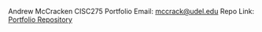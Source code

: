 Andrew McCracken CISC275 Portfolio Email: mccrack@udel.edu
Repo Link: [Portfolio Repository](https://github.com/mccrackudel/mccrackudel.github.io)
